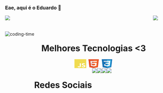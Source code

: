 ### Eae, aqui é o Eduardo 👋

<div>
  <img  height="180em" src="https://github-readme-stats.vercel.app/api?username=EduardoAquila&show_icons=true&theme=darcula&include_all_commits=true&count_private=true"/>
  <img align="right" height="180em" src="https://github-readme-stats.vercel.app/api/top-langs/?username=EduardoAquila&layout=compact&langs_count=16&theme=darcula"/>
</div>
<br>

<div  align="center"> 
  <div style="display: inline_block"><br>
    <img align="left" height="250" alt="coding-time" src="https://static.vecteezy.com/system/resources/previews/008/505/367/original/work-from-home-desk-setup-3d-illustration-png.png">
    <h1 align="center">Melhores Tecnologias <3</h1>
    <img align="center" height="30" width="40" alt="js-icon"  src="https://raw.githubusercontent.com/devicons/devicon/master/icons/javascript/javascript-plain.svg">
    <img align="center" height="30" width="40" alt="html-icon" src="https://raw.githubusercontent.com/devicons/devicon/master/icons/html5/html5-original.svg">
    <img align="center" height="30" width="40" alt="css-icon" src="https://raw.githubusercontent.com/devicons/devicon/master/icons/css3/css3-original.svg">

<div style="display: flex" align-items= "center" >
    <h1 align="center">Redes Sociais</h1>
    <a href = "mailto: eduardoeduvivo@gmail.com">
      <img width="30" src="https://www.pngall.com/wp-content/uploads/2/Email-PNG-HD-Image.png">
    </a>
    <a href = "https://www.linkedin.com/in/eduardo-áquila-garcia-dos-santos-13b796171/">
      <img width="25" src="https://cdn-icons-png.flaticon.com/512/174/174857.png">
    </a>
    <a href = "https://www.youtube.com/channel/UCd5Ivcm28R1C3fCQKbOx2cg">
      <img width="35" src="https://cdn-icons-png.flaticon.com/512/1384/1384060.png">
    </a>
    <a href = "https://www.instagram.com/devparadev/">
      <img width="25" src="https://upload.wikimedia.org/wikipedia/commons/thumb/a/a5/Instagram_icon.png/2048px-Instagram_icon.png">
    </a>
</div>
  
